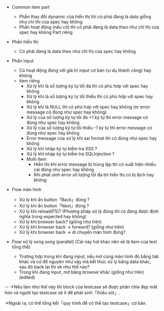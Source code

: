 - Common item part
  - Phần thay đổi dynamic của hiển thị thì có phải đang là data giống như chỉ thị của spec hay không
  - Phần hoạt động (nếu có) thì có phải đang là data theo như chỉ thị của spec hay không
Part riêng
- Phần hiển thị
     - Có phải đang là data theo như chỉ thị của spec hay không
- Phần input
     - Có hoạt động đúng với giá trị input cơ bản (ví dụ thành công) hay không
     - Item riêng
          - Xử lý khi là số lượng ký tự tối đa thì có phù hơp với spec hay không 
          - Xử lý khi là số lượng ký tự tối thiểu thì có phù hơp với spec hay không
          - Xử lý khi là NULL thì có phù hơp với spec hay không (or error message có đúng như spec hay không)
          - Xử lý của số lượng ký tự tối đa +1 ký tự  thì error message có đúng như spec hay không
          - Xử lý của số lượng ký tự tối thiểu -1 ký tự  thì error message có đúng như spec hay không
          - Error message của xử lý khi sai format thì có đúng như spec hay không
          - Xử lý khi nhập ký tự kiểm tra XSS ?
          - Xử lý khi nhập ký tự kiểm tra SQLInjection ?
       - Multi item
          - Hiển thị khi error message bị trùng lặp thì có xuất hiện nhiều cái đúng như spec hay không
          - Khi phát sinh error số lượng tối đa thì hiển thị có bị lệch hay không
- Flow màn hình
   - Xử lý khi ấn button「Back」đúng ?
   - Xử lý khi ấn button「Next」đúng ?
   - Xử lý khi reload(F5)?  (Phương pháp xử lý đúng thì có đang được định nghĩa trong expected hay không)
   - Xử lý khi browser back? (giống như trên)
   - Xử lý khi browser back  -> forward? (giống như trên)
   - Xử lý khi browser back  -> di chuyển màn hình đúng?

- Flow xử lý song song (parallel) (Cái này hơi khác nên sẽ là item của test tổng thể) 
    - Trường hợp trong khi đang input, nếu mở cùng màn hình đó bằng tab khác và cứ để nguyên như vậy mà kết thúc xử lý bằng data khác, sau đó back lại thì sẽ như thế nào?
    - Trong khi đang input, mở bằng browser khác (giống như trên) (edited)

--
->Nếu làm như thế này thì block của testcase sẽ được phân chia đẹp mắt hơn và người tạo testcase sẽ ít để phát sinh「thiếu sót」.

->Ngoài ra, có thể tổng kết「quy trình để có thể tạo testcase」cơ bản.
